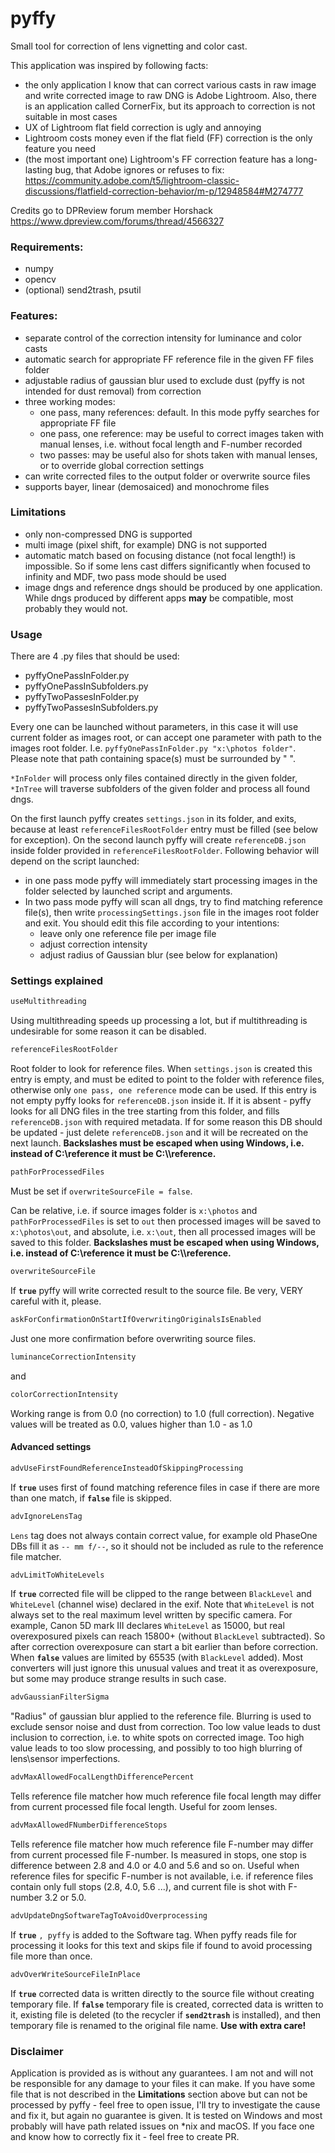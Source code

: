 # pyffy

Small tool for correction of lens vignetting and color cast.

This application was inspired by following facts:

- the only application I know that can correct various casts in raw image and write corrected image to raw DNG is Adobe Lightroom. Also, there is an application called CornerFix, but its approach to correction is not suitable in most cases
- UX of Lightroom flat field correction is ugly and annoying
- Lightroom costs money even if the flat field (FF) correction is the only feature you need
- (the most important one) Lightroom's FF correction feature has a long-lasting bug, that Adobe ignores or refuses to fix: https://community.adobe.com/t5/lightroom-classic-discussions/flatfield-correction-behavior/m-p/12948584#M274777

Credits go to DPReview forum member Horshack https://www.dpreview.com/forums/thread/4566327


### Requirements:
- numpy
- opencv
- (optional) send2trash, psutil


### Features:
- separate control of the correction intensity for luminance and color casts
- automatic search for appropriate FF reference file in the given FF files folder
- adjustable radius of gaussian blur used to exclude dust (pyffy is not intended for dust removal) from correction
- three working modes:
  - one pass, many references: default. In this mode pyffy searches for appropriate FF file
  - one pass, one reference: may be useful to correct images taken with manual lenses, i.e. without focal length and F-number recorded
  - two passes: may be useful also for shots taken with manual lenses, or to override global correction settings
- can write corrected files to the output folder or overwrite source files
- supports bayer, linear (demosaiced) and monochrome files


### Limitations
- only non-compressed DNG is supported
- multi image (pixel shift, for example) DNG is not supported
- automatic match based on focusing distance (not focal length!) is impossible. So if some lens cast differs significantly when focused to infinity and MDF, two pass mode should be used
- image dngs and reference dngs should be produced by one application. While dngs produced by different apps **may** be compatible, most probably they would not.


### Usage

There are 4 .py files that should be used:
- pyffyOnePassInFolder.py
- pyffyOnePassInSubfolders.py
- pyffyTwoPassesInFolder.py
- pyffyTwoPassesInSubfolders.py

Every one can be launched without parameters, in this case it will use current folder as images root, or can accept one parameter with path to the images root folder. I.e. `pyffyOnePassInFolder.py "x:\photos folder"`.
Please note that path containing space(s) must be surrounded by " ".

`*InFolder` will process only files contained directly in the given folder, `*InTree` will traverse subfolders of the given folder and process all found dngs.



On the first launch pyffy creates `settings.json` in its folder, and exits, because at least `referenceFilesRootFolder` entry must be filled (see below for exception).
On the second launch pyffy will create `referenceDB.json` inside folder provided in `referenceFilesRootFolder`.
Following behavior will depend on the script launched:
- in one pass mode pyffy will immediately start processing images in the folder selected by launched script and arguments.
- In two pass mode pyffy will scan all dngs, try to find matching reference file(s), then write `processingSettings.json` file in the images root folder and exit. You should edit this file according to your intentions:
  - leave only one reference file per image file
  - adjust correction intensity
  - adjust radius of Gaussian blur (see below for explanation)


### Settings explained

```python
useMultithreading
```
Using multithreading speeds up processing a lot, but if multithreading is undesirable for some reason it can be disabled.


```python
referenceFilesRootFolder
```
Root folder to look for reference files. When `settings.json` is created this entry is empty, and must be edited to point to the folder with reference files, otherwise only `one pass, one reference` mode can be used. If this entry is not empty pyffy looks for `referenceDB.json` inside it. If it is absent - pyffy looks for all DNG files in the tree starting from this folder, and fills `referenceDB.json` with required metadata. If for some reason this DB should be updated - just delete `referenceDB.json` and it will be recreated on the next launch.
**Backslashes must be escaped when using Windows, i.e. instead of C:\reference it must be C:\\\\reference.**


```python
pathForProcessedFiles
```
Must be set if `overwriteSourceFile = false`.

Can be relative, i.e. if source images folder is `x:\photos` and `pathForProcessedFiles` is set to `out` then processed images will be saved to `x:\photos\out`, and absolute, i.e. `x:\out`, then all processed images will be saved to this folder. 
**Backslashes must be escaped when using Windows, i.e. instead of C:\reference it must be C:\\\\reference.**


```python
overwriteSourceFile
```
If **`true`** pyffy will write corrected result to the source file. Be very, VERY careful with it, please.


```python
askForConfirmationOnStartIfOverwritingOriginalsIsEnabled
```
Just one more confirmation before overwriting source files.


```python
luminanceCorrectionIntensity
```

and

```python
colorCorrectionIntensity
```
Working range is from 0.0 (no correction) to 1.0 (full correction). Negative values will be treated as 0.0, values higher than 1.0 - as 1.0

#### Advanced settings

```python
advUseFirstFoundReferenceInsteadOfSkippingProcessing
```

If **`true`** uses first of found matching reference files in case if there are more than one match, if **`false`** file is skipped.

```python
advIgnoreLensTag
```
`Lens` tag does not always contain correct value, for example old PhaseOne DBs fill it as `-- mm f/--`, so it should not be included as rule to the reference file matcher.


```python
advLimitToWhiteLevels
```
If **`true`** corrected file will be clipped to the range between `BlackLevel` and `WhiteLevel` (channel wise) declared in the exif. Note that `WhiteLevel` is not always set to the real maximum level written by specific camera. For example, Canon 5D mark III declares `WhiteLevel` as 15000, but real overexposured pixels can reach 15800+ (without `BlackLevel` subtracted). So after correction overexposure can start a bit earlier than before correction. When **`false`** values are limited by 65535 (with `BlackLevel` added). Most converters will just ignore this unusual values and treat it as overexposure, but some may produce strange results in such case.


```python
advGaussianFilterSigma
```
"Radius" of gaussian blur applied to the reference file. Blurring is used to exclude sensor noise and dust from correction. Too low value leads to dust inclusion to correction, i.e. to white spots on corrected image. Too high value leads to too slow processing, and possibly to too high blurring of lens\sensor imperfections.


```python
advMaxAllowedFocalLengthDifferencePercent
```
Tells reference file matcher how much reference file focal length may differ from current processed file focal length. Useful for zoom lenses.


```python
advMaxAllowedFNumberDifferenceStops
```
Tells reference file matcher how much reference file F-number may differ from current processed file F-number. Is measured in stops, one stop is difference between 2.8 and 4.0 or 4.0 and 5.6 and so on. Useful when reference files for specific F-number is not available, i.e. if reference files contain only full stops (2.8, 4.0, 5.6 ...), and current file is shot with F-number 3.2 or 5.0.


```python
advUpdateDngSoftwareTagToAvoidOverprocessing
```
If **`true`** `, pyffy` is added to the Software tag. When pyffy reads file for processing it looks for this text and skips file if found to avoid processing file more than once.


```python
advOverWriteSourceFileInPlace
```
If **`true`** corrected data is written directly to the source file without creating temporary file. If **`false`** temporary file is created, corrected data is written to it, existing file is deleted (to the recycler if **`send2trash`** is installed), and then temporary file is renamed to the original file name. **Use with extra care!**

### Disclaimer

Application is provided as is without any guarantees. I am not and will not be responsible for any damage to your files it can make. If you have some file that is not described in the **Limitations** section above but can not be processed by pyffy - feel free to open issue, I'll try to investigate the cause and fix it, but again no guarantee is given.
It is tested on Windows and most probably will have path related issues on *nix and macOS. If you face one and know how to correctly fix it - feel free to create PR.